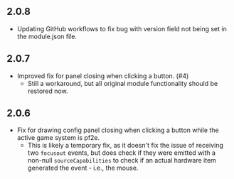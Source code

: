 ## 2.0.8
- Updating GitHub workflows to fix bug with version field not being set in the module.json file.

## 2.0.7

- Improved fix for panel closing when clicking a button. (#4)
   - Still a workaround, but all original module functionality should be restored now.

## 2.0.6

- Fix for drawing config panel closing when clicking a button while the active game system is pf2e.
   - This is likely a temporary fix, as it doesn't fix the issue of receiving two `focusout` events, but does check if they were emitted with a non-null `sourceCapabilities` to check if an actual hardware item generated the event - i.e., the mouse.